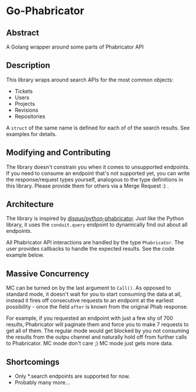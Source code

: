 # Go-Phabricator

## Abstract
A Golang wrapper around some parts of Phabricator API

## Description
This library wraps around search APIs for the most common objects:
* Tickets
* Users
* Projects
* Revisions
* Repositories

A `struct` of the same name is defined for each of of the search results.
See examples for details.

## Modifying and Contributing
The library doesn't constrain you when it comes to unsupported endpoints.  If
you need to consume an endpoint that's not supported yet, you can write the
response/request types yourself, analogous to the type definitions in this
library. Please provide them for others via a Merge Request :) .

## Architecture
The library is inspired by
[disqus/python-phabricator](https://github.com/disqus/python-phabricator).
Just like the Python library, it uses the `conduit.query` endpoint to
dynamically find out about all endpoints.

All Phabricator API interactions are handled by the type `Phabricator`.  The
user provides callbacks to handle the expected results. See the code example
below.

## Massive Concurrency
MC can be turned on by the last argument to `Call()`.
As opposed to standard mode, it doesn't wait for you to start
consuming the data at all, instead it fires off consecutive
requests to an endpoint at the earliest possibility - once the
field `after` is known from the original Phab response.

For example, if you requested an endpoint with just a few shy of 700 results,
Phabricator will paginate them and force you to make 7 requests to get all of them.
The regular mode would get blocked by you not consuming the results from the outpu
channel and naturally hold off from further calls to Phabricator.
MC mode don't care ;) MC mode just gets more data.

## Shortcomings
* Only \*.search endpoints are supported for now.
* Probably many more...
